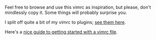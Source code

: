 Feel free to browse and use this vimrc as inspiration, but please, don't
mindlessly copy it. Some things will probably surprise you.

I split off quite a bit of my vimrc to plugins; [see them here][plugins].

Here's a [nice guide to getting started with a vimrc file][start].


[plugins]: https://arp242.net/#vim
[start]: https://gist.github.com/romainl/9ecd7b09a693816997ba

